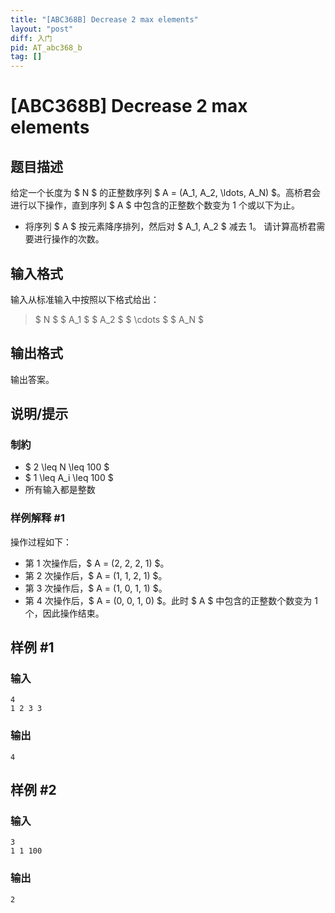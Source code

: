 ```yaml
---
title: "[ABC368B] Decrease 2 max elements"
layout: "post"
diff: 入门
pid: AT_abc368_b
tag: []
---
```


# [ABC368B] Decrease 2 max elements

## 题目描述

[问题链接]: https://atcoder.jp/contests/abc368/tasks/abc368_b

给定一个长度为 $ N $ 的正整数序列 $ A = (A_1, A_2, \ldots, A_N) $。高桥君会进行以下操作，直到序列 $ A $ 中包含的正整数个数变为 1 个或以下为止。

- 将序列 $ A $ 按元素降序排列，然后对 $ A_1, A_2 $ 减去 1。
  请计算高桥君需要进行操作的次数。

## 输入格式

输入从标准输入中按照以下格式给出：

> $ N $ $ A_1 $ $ A_2 $ $ \cdots $ $ A_N $

## 输出格式

输出答案。

## 说明/提示

### 制約

- $ 2 \leq N \leq 100 $
- $ 1 \leq A_i \leq 100 $
- 所有输入都是整数

### 样例解释 #1

操作过程如下：

- 第 1 次操作后，$ A = (2, 2, 2, 1) $。
- 第 2 次操作后，$ A = (1, 1, 2, 1) $。
- 第 3 次操作后，$ A = (1, 0, 1, 1) $。
- 第 4 次操作后，$ A = (0, 0, 1, 0) $。此时 $ A $ 中包含的正整数个数变为 1 个，因此操作结束。

## 样例 #1

### 输入

```
4
1 2 3 3
```

### 输出

```
4
```

## 样例 #2

### 输入

```
3
1 1 100
```

### 输出

```
2
```

